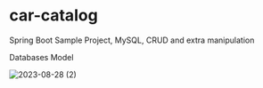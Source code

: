 # car-catalog
Spring Boot Sample Project, MySQL, CRUD and extra manipulation

Databases Model

![2023-08-28 (2)](https://github.com/rbekyarov/car-catalog/assets/29566751/cbc510c3-3ce5-470e-b41b-98b9528a73fb)

